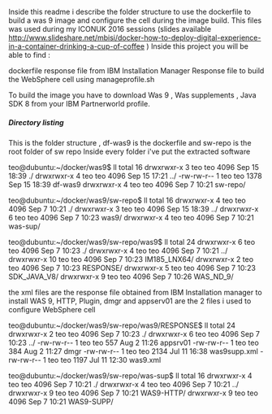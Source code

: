 Inside this readme i describe the folder structure to use the dockerfile to build a was 9 image and configure the cell during the image build.
This files was used during my ICONUK 2016 sessions (slides available http://www.slideshare.net/mbisi/docker-how-to-deploy-digital-experience-in-a-container-drinking-a-cup-of-coffee )
Inside this project you will be able to find :

dockerfile
response file from IBM Installation Manager
Response file to build the WebSphere cell using manageprofile.sh

To build the image you have to download Was 9 , Was supplements , Java SDK 8  from your IBM Partnerworld profile.

##### Directory listing

This is the folder structure , df-was9 is the dockerfile and sw-repo is the root folder of sw repo
Inside every folder i've put the extracted software

teo@dubuntu:~/docker/was9$ ll
total 16
drwxrwxr-x 3 teo teo 4096 Sep 15 18:39 ./
drwxrwxr-x 4 teo teo 4096 Sep 15 17:21 ../
-rw-rw-r-- 1 teo teo 1378 Sep 15 18:39 df-was9
drwxrwxr-x 4 teo teo 4096 Sep  7 10:21 sw-repo/


teo@dubuntu:~/docker/was9/sw-repo$ ll
total 16
drwxrwxr-x 4 teo teo 4096 Sep  7 10:21 ./
drwxrwxr-x 3 teo teo 4096 Sep 15 18:39 ../
drwxrwxr-x 6 teo teo 4096 Sep  7 10:23 was9/
drwxrwxr-x 4 teo teo 4096 Sep  7 10:21 was-sup/


teo@dubuntu:~/docker/was9/sw-repo/was9$ ll
total 24
drwxrwxr-x  6 teo teo 4096 Sep  7 10:23 ./
drwxrwxr-x  4 teo teo 4096 Sep  7 10:21 ../
drwxrwxr-x 10 teo teo 4096 Sep  7 10:23 IM185_LNX64/
drwxrwxr-x  2 teo teo 4096 Sep  7 10:23 RESPONSE/
drwxrwxr-x  5 teo teo 4096 Sep  7 10:23 SDK_JAVA_V8/
drwxrwxr-x  9 teo teo 4096 Sep  7 10:26 WAS_ND_9/

the xml files are the response file obtained from IBM Installation manager to install WAS 9, HTTP, Plugin, dmgr and appserv01 are the 2 files i used to configure 
WebSphere cell

teo@dubuntu:~/docker/was9/sw-repo/was9/RESPONSE$ ll
total 24
drwxrwxr-x 2 teo teo 4096 Sep  7 10:23 ./
drwxrwxr-x 6 teo teo 4096 Sep  7 10:23 ../
-rw-rw-r-- 1 teo teo  557 Aug  2 11:26 appsrv01
-rw-rw-r-- 1 teo teo  384 Aug  2 11:27 dmgr
-rw-rw-r-- 1 teo teo 2134 Jul 11 16:38 was9supp.xml
-rw-rw-r-- 1 teo teo 1197 Jul 11 12:30 was9.xml


teo@dubuntu:~/docker/was9/sw-repo/was-sup$ ll
total 16
drwxrwxr-x 4 teo teo 4096 Sep  7 10:21 ./
drwxrwxr-x 4 teo teo 4096 Sep  7 10:21 ../
drwxrwxr-x 9 teo teo 4096 Sep  7 10:21 WAS9-HTTP/
drwxrwxr-x 9 teo teo 4096 Sep  7 10:21 WAS9-SUPP/
